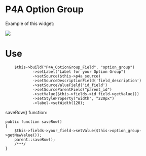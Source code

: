 P4A Option Group
==============
Example of this widget:

<img src="http://daniel.carrero.cl/images/P4AOptionGroup.jpg" />


Use
==============
        $this->build("P4A_OptionGroup_Field", "option_group")
                ->setLabel("Label for your Option Group")
                ->setSource($this->p4a_source)
                ->setSourceDescriptionField('field_description')
                ->setSourceValueField('id_field')
                ->setSourceParentField("parent_id")
                ->setValue($this->fields->id_field->getValue())
                ->setStyleProperty("width", "220px")
                ->label->setWidth(120);
                
saveRow() function:

    public function saveRow()
    {
        $this->fields->your_field->setValue($this->option_group->getNewValue());
        parent::saveRow();
        /***/
    }
